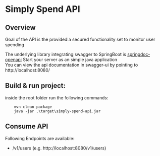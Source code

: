 # Simply Spend API

## Overview

Goal of the API is the provided a secured functionality set to monitor user spending

The underlying library integrating swagger to SpringBoot is [springdoc-openapi](https://github.com/springdoc/springdoc-openapi)
Start your server as an simple java application  
You can view the api documentation in swagger-ui by pointing to  
http://localhost:8080/

## Build & run project:

inside the root folder run the following commands:

```
    mvn clean package
    java -jar .\target\simply-spend-api.jar
```

## Consume API

Following Endpoints are available:

- /v1/users (e.g. http://localhost:8080/v1/users)
